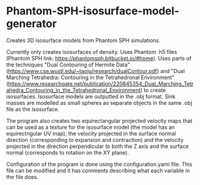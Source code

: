 # Phantom-SPH-isosurface-model-generator
Creates 3D isosurface models from Phantom SPH simulations.

Currently only creates isosurfaces of density. Uses Phantom .h5 files (Phantom SPH link: https://phantomsph.bitbucket.io/#home). Uses parts of the techniques "Dual Contouring of Hermite Data" (https://www.cse.wustl.edu/~taoju/research/dualContour.pdf) and "Dual Marching Tetrahedra: Contouring in the Tetrahedronal Environment" (https://www.researchgate.net/publication/220845354_Dual_Marching_Tetrahedra_Contouring_in_the_Tetrahedronal_Environment) to create isosurfaces. Isosurface models are outputted in the .obj format. Sink masses are modelled as small spheres as separate objects in the same .obj file as the isosurface.

The program also creates two equirectangular projected velocity maps that can be used as a texture for the isosurface model (the model has an equirectngular UV map); the velocity projected in the surface normal direction (corresponding to expansion and contraction) and the velocity projected in the direction perpendicular to both the Z axis and the surface normal (corresponds to rotation on the XY plane).

Configuration of the program is done using the configuration.yaml file. This file can be modified and it has comments describing what each variable in the file does.
